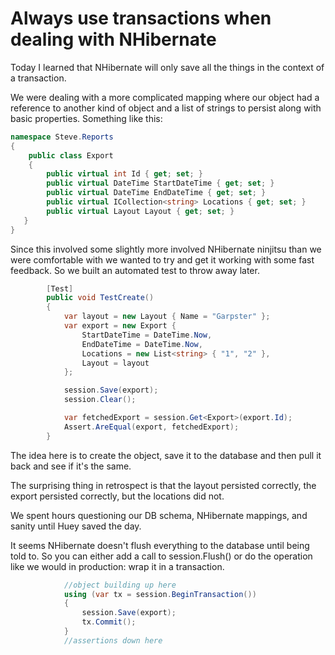 # Always use transactions when dealing with NHibernate

Today I learned that NHibernate will only save all the things in the context of a transaction.

We were dealing with a more complicated mapping where our object had a reference to another kind of object and a list of strings to persist along with basic properties.  Something like this:

```C#
namespace Steve.Reports
{
    public class Export
    {
        public virtual int Id { get; set; }
        public virtual DateTime StartDateTime { get; set; }
        public virtual DateTime EndDateTime { get; set; }
        public virtual ICollection<string> Locations { get; set; }
        public virtual Layout Layout { get; set; }
   }
}
```

Since this involved some slightly more involved NHibernate ninjitsu than we were comfortable with we wanted to try and get it working with some fast feedback.  So we built an automated test to throw away later.

```C#
        [Test]
        public void TestCreate()
        {
            var layout = new Layout { Name = "Garpster" };
            var export = new Export {
                StartDateTime = DateTime.Now,
                EndDateTime = DateTime.Now,
                Locations = new List<string> { "1", "2" },
                Layout = layout
            };

            session.Save(export);
            session.Clear();

            var fetchedExport = session.Get<Export>(export.Id);
            Assert.AreEqual(export, fetchedExport);
        }
```

The idea here is to create the object, save it to the database and then pull it back and see if it's the same.

The surprising thing in retrospect is that the layout persisted correctly, the export persisted correctly, but the locations did not.

We spent hours questioning our DB schema, NHibernate mappings, and sanity until Huey saved the day.

It seems NHibernate doesn't flush everything to the database until being told to.  So you can either add a call to session.Flush() or do the operation like we would in production: wrap it in a transaction.

```C#
            //object building up here
            using (var tx = session.BeginTransaction())
            {
                session.Save(export);
                tx.Commit();
            }
            //assertions down here
```
